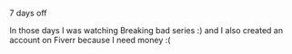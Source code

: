 7 days off

In those days I was watching Breaking bad series :) and I also created an account on Fiverr because I need money :(